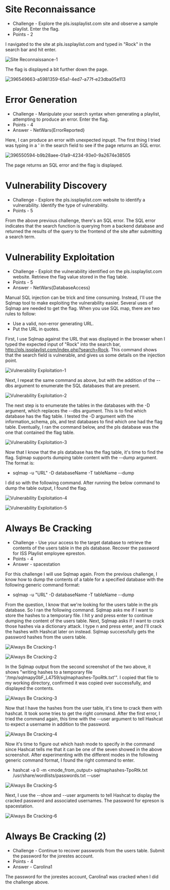 # Site Reconnaissance

* Challenge - Explore the pls.issplaylist.com site and observe a sample playlist. Enter the flag.
* Points - 2

I navigated to the site at pls.issplaylist.com and typed in "Rock" in the search bar and hit enter. 

![Site Reconnaissance-1](https://github.com/user-attachments/assets/9f7cc207-61cf-45fe-8afe-72ff85698f37)

The flag is displayed a bit further down the page. 

![396549663-a5981359-65a1-4ed7-a77f-e23dba05e113](https://github.com/user-attachments/assets/1a04e7e9-c433-4f59-b382-d401a2ed5ca6)


# Error Generation

* Challenge - Manipulate your search syntax when generating a playlist, attempting to produce an error. Enter the flag.
* Points - 4
* Answer - NetWars{ErrorReported}

Here, I can produce an error with unexpected inpupt. The first thing I tried was typing in a ' in the search field to see if the page returns an SQL error. 

![396550594-b9b28aee-01a9-4234-93e0-9a2674e38505](https://github.com/user-attachments/assets/2fd6eeb3-a3a8-47bd-9f12-900d2e3518fa)

The page returns an SQL error and the flag is displayed. 


# Vulnerability Discovery

* Challenge - Explore the pls.issplaylist.com website to identify a vulnerability. Identify the type of vulnerability.
* Points - 5

From the above previous challenge, there's an SQL error. The SQL error indicates that the search function is querying from a backend database and returned the results of the query to the frontend of the site after submitting a search term. 


# Vulnerability Exploitation

* Challenge - Exploit the vulnerability identified on the pls.issplaylist.com website. Retrieve the flag value stored in the flag table.
* Points - 5
* Answer - NetWars{DatabaseAccess}

Manual SQL injection can be trick and time consuming. Instead, I'll use the Sqlmap tool to make exploiting the vulnerability easier. Several uses of Sqlmap are needed to get the flag. When you use SQL map, there are two rules to follow:
* Use a valid, non-error generating URL.
* Put the URL in quotes.

First, I use Sqlmap against the URL that was displayed in the browser when I typed the expected input of "Rock" into the search bar, http://pls.issplaylist.com/index.php?search=Rock. This command shows that the search field is vulnerable, and gives us some details on the injection point.  

![Vulnerability Exploitation-1](https://github.com/user-attachments/assets/c3e1d47d-c3b9-4abc-96bf-2b7f2bb57df3)

Next, I repeat the same command as above, but with the addition of the --dbs argument to enumerate the SQL databases that are present. 

![Vulnerability Exploitation-2](https://github.com/user-attachments/assets/ba1be97d-3582-4a93-84e0-573c49489bb2)

The next step is to enumerate the tables in the databases with the -D argument, which replaces the --dbs argument. This is to find which database has the flag table. I tested the -D argument with the information_schema, pls, and test databases to find which one had the flag table. Eventually, I ran the command below, and the pls database was the one that contained the flag table. 

![Vulnerability Exploitation-3](https://github.com/user-attachments/assets/ba1baa31-f68b-4654-988d-dcff6354a4d3)

Now that I know that the pls database has the flag table, it's time to find the flag. Sqlmap supports dumping table content with the --dump argument. The format is:
* sqlmap -u "URL" -D databaseName -T tableName --dump

I did so with the following command. After running the below command to dump the table output, I found the flag. 

![Vulnerability Exploitation-4](https://github.com/user-attachments/assets/f6838295-173e-4859-8131-ea57534688ae)

![Vulnerability Exploitation-5](https://github.com/user-attachments/assets/6bee0bde-da58-417d-89b1-958e7f955557)


# Always Be Cracking

* Challenge - Use your access to the target database to retrieve the contents of the users table in the pls database. Recover the password for ISS Playlist employee epreston.
* Points - 4
* Answer - spacestation

For this challenge I will use Sqlmap again. From the previous challenge, I know how to dump the contents of a table for a specified database with the following generic command format:
* sqlmap -u "URL" -D databaseName -T tableName --dump

From the question, I know that we're looking for the users table in the pls database. So I ran the following command. Sqlmap asks me if I want to store the hashes to a temporary file. I hit y and press enter to continue dumping the content of the users table. Next, Sqlmap asks if I want to crack those hashes via a dictionary attack. I type n and press enter, and I'll crack the hashes with Hashcat later on instead. Sqlmap successfully gets the password hashes from the users table.

![Always Be Cracking-1](https://github.com/user-attachments/assets/0c054e03-19cf-426a-aa4d-d5b31493e2d2)

![Always Be Cracking-2](https://github.com/user-attachments/assets/32159ebf-15d5-4192-bcbe-a8ac7fba11d7)

In the Sqlmap output from the second screenshot of the two above, it shows "writing hashes to a temporary file '/tmp/sqlmapy0bF_L4759/sqlmaphashes-TpoRtk.txt'". I copied that file to my working directory, confirmed it was copied over successfully, and displayed the contents. 

![Always Be Cracking-3](https://github.com/user-attachments/assets/ef269b8f-15a0-4eb8-a697-7e9829e7a1b9)

Now that I have the hashes from the user table, it's time to crack them with hashcat. It took some tries to get the right command. After the first error, I tried the command again, this time with the --user argument to tell Hashcat to expect a username in addition to the password. 

![Always Be Cracking-4](https://github.com/user-attachments/assets/59942191-a6f4-4a29-bc51-ef871d244928)

Now it's time to figure out which hash mode to specify in the command since Hashcat tells me that it can be one of the seven showed in the above screenshot. After experimenting with the different modes in the following generic command format, I found the right command to enter. 
* hashcat -a 0 -m <mode_from_output> sqlmaphashes-TpoRtk.txt /usr/share/wordlists/passwords.txt --user

![Always Be Cracking-5](https://github.com/user-attachments/assets/c93ed970-76a7-41b3-ae9c-0fded56c2708)

Next, I use the --show and --user arguments to tell Hashcat to display the cracked password and associated usernames. The password for epreson is spacestation.

![Always Be Cracking-6](https://github.com/user-attachments/assets/951181fc-b1b2-4d51-8cc8-c99c3fb3fa00)


# Always Be Cracking (2)

* Challenge - Continue to recover passwords from the users table. Submit the password for the jorestes account.
* Points - 4
* Answer - Carolina1

The password for the jorestes account, Carolina1 was cracked when I did the challenge above. 
